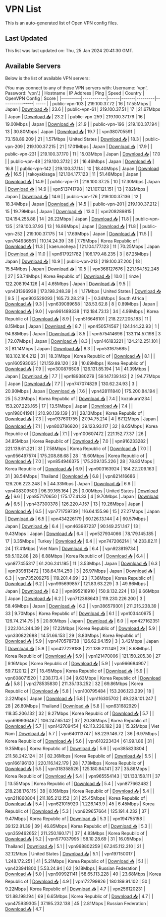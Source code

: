 # VPN List

This is an auto-generated list of Open VPN config files.

## Last Updated

This list was last updated on: Thu, 25 Jan 2024 20:41:30 GMT.

## Available Servers

Below is the list of available VPN servers:

(You may connect to any of these VPN servers with: Username: 'vpn', Password: 'vpn'.)
| Hostname | IP Address | Ping | Speed | Country | OpenVPN Config | Score |
|----------|------------|------|-------|---------|----------------| ----- |
| public-vpn-103 | 219.100.37.72 | 16 | 17.55Mbps | Japan | [Download 📥](./configs/server_0_JP.ovpn) | 23.6 |
| public-vpn-61 | 219.100.37.51 | 17 | 21.67Mbps | Japan | [Download 📥](./configs/server_1_JP.ovpn) | 23.2 |
| public-vpn-259 | 219.100.37.176 | 16 | 19.00Mbps | Japan | [Download 📥](./configs/server_2_JP.ovpn) | 21.9 |
| public-vpn-196 | 219.100.37.194 | 13 | 30.80Mbps | Japan | [Download 📥](./configs/server_3_JP.ovpn) | 19.7 |
| vpn380705591 | 73.158.89.209 | 21 | 1.57Mbps | United States | [Download 📥](./configs/server_4_US.ovpn) | 18.3 |
| public-vpn-209 | 219.100.37.215 | 21 | 17.01Mbps | Japan | [Download 📥](./configs/server_5_JP.ovpn) | 17.9 |
| public-vpn-231 | 219.100.37.170 | 11 | 15.03Mbps | Japan | [Download 📥](./configs/server_6_JP.ovpn) | 17.0 |
| public-vpn-48 | 219.100.37.12 | 21 | 16.46Mbps | Japan | [Download 📥](./configs/server_7_JP.ovpn) | 16.8 |
| public-vpn-142 | 219.100.37.114 | 10 | 18.40Mbps | Japan | [Download 📥](./configs/server_8_JP.ovpn) | 16.5 |
| takoyakisaga | 121.104.177.123 | 11 | 51.46Mbps | Japan | [Download 📥](./configs/server_9_JP.ovpn) | 14.9 |
| public-vpn-71 | 219.100.37.25 | 10 | 17.30Mbps | Japan | [Download 📥](./configs/server_10_JP.ovpn) | 14.9 |
| vpn513741798 | 121.107.121.151 | 13 | 7.82Mbps | Japan | [Download 📥](./configs/server_11_JP.ovpn) | 14.6 |
| public-vpn-176 | 219.100.37.136 | 12 | 18.34Mbps | Japan | [Download 📥](./configs/server_12_JP.ovpn) | 14.5 |
| public-vpn-201 | 219.100.37.212 | 15 | 19.79Mbps | Japan | [Download 📥](./configs/server_13_JP.ovpn) | 13.0 |
| vpn208289815 | 124.154.255.88 | 14 | 26.22Mbps | Japan | [Download 📥](./configs/server_14_JP.ovpn) | 11.8 |
| public-vpn-135 | 219.100.37.93 | 13 | 16.86Mbps | Japan | [Download 📥](./configs/server_15_JP.ovpn) | 11.8 |
| public-vpn-252 | 219.100.37.175 | 14 | 17.69Mbps | Japan | [Download 📥](./configs/server_16_JP.ovpn) | 11.5 |
| vpn764936561 | 110.14.24.39 | 36 | 7.75Mbps | Korea Republic of | [Download 📥](./configs/server_17_KR.ovpn) | 11.3 |
| kaerunoheya | 121.104.177.123 | 11 | 70.25Mbps | Japan | [Download 📥](./configs/server_18_JP.ovpn) | 11.0 |
| vpn617921782 | 106.179.48.235 | 3 | 87.25Mbps | Japan | [Download 📥](./configs/server_19_JP.ovpn) | 10.9 |
| public-vpn-213 | 219.100.37.200 | 18 | 15.54Mbps | Japan | [Download 📥](./configs/server_20_JP.ovpn) | 10.5 |
| vpn368127676 | 221.164.152.248 | 27 | 53.74Mbps | Korea Republic of | [Download 📥](./configs/server_21_KR.ovpn) | 10.0 |
| rinze | 122.208.194.126 | 4 | 4.65Mbps | Japan | [Download 📥](./configs/server_22_JP.ovpn) | 9.5 |
| vpn431396938 | 173.198.248.39 | 4 | 1.17Mbps | United States | [Download 📥](./configs/server_23_US.ovpn) | 9.5 |
| vpn903529093 | 165.73.28.219 | - | 0.34Mbps | South Africa | [Download 📥](./configs/server_24_ZA.ovpn) | 9.3 |
| vpn639089658 | 128.53.62.8 | 8 | 0.89Mbps | Japan | [Download 📥](./configs/server_25_JP.ovpn) | 9.0 |
| vpn961489338 | 112.184.73.13 | 34 | 4.99Mbps | Korea Republic of | [Download 📥](./configs/server_26_KR.ovpn) | 8.9 |
| vpn516646101 | 218.227.205.183 | 11 | 8.15Mbps | Japan | [Download 📥](./configs/server_27_JP.ovpn) | 8.7 |
| vpn450574567 | 124.144.22.93 | 1 | 94.88Mbps | Japan | [Download 📥](./configs/server_28_JP.ovpn) | 8.5 |
| vpn575414696 | 133.114.57.198 | 3 | 72.07Mbps | Japan | [Download 📥](./configs/server_29_JP.ovpn) | 8.3 |
| vpn146183221 | 124.212.251.101 | 3 | 81.14Mbps | Japan | [Download 📥](./configs/server_30_JP.ovpn) | 8.3 |
| vpn531675685 | 183.102.164.212 | 31 | 18.31Mbps | Korea Republic of | [Download 📥](./configs/server_31_KR.ovpn) | 8.1 |
| vpn160593065 | 121.159.89.120 | 28 | 10.69Mbps | Korea Republic of | [Download 📥](./configs/server_32_KR.ovpn) | 7.9 |
| vpn300876508 | 126.131.85.194 | 14 | 41.39Mbps | Japan | [Download 📥](./configs/server_33_JP.ovpn) | 7.7 |
| vpn189380279 | 59.147.139.142 | 2 | 94.77Mbps | Japan | [Download 📥](./configs/server_34_JP.ovpn) | 7.7 |
| vpn747074829 | 130.62.24.93 | 3 | 20.90Mbps | Japan | [Download 📥](./configs/server_35_JP.ovpn) | 7.6 |
| vpn428111840 | 175.200.84.194 | 25 | 5.23Mbps | Korea Republic of | [Download 📥](./configs/server_36_KR.ovpn) | 7.4 |
| kozakura1234 | 153.207.223.165 | 17 | 13.51Mbps | Japan | [Download 📥](./configs/server_37_JP.ovpn) | 7.4 |
| vpn198041961 | 210.90.139.139 | 31 | 28.13Mbps | Korea Republic of | [Download 📥](./configs/server_38_KR.ovpn) | 7.3 |
| vpn937601755 | 27.94.75.214 | 4 | 67.12Mbps | Japan | [Download 📥](./configs/server_39_JP.ovpn) | 7.1 |
| vpn803786820 | 39.123.93.117 | 32 | 8.65Mbps | Korea Republic of | [Download 📥](./configs/server_40_KR.ovpn) | 7.1 |
| vpn100607472 | 221.152.77.37 | 26 | 34.85Mbps | Korea Republic of | [Download 📥](./configs/server_41_KR.ovpn) | 7.0 |
| vpn916233282 | 221.139.61.221 | 31 | 7.58Mbps | Korea Republic of | [Download 📥](./configs/server_42_KR.ovpn) | 7.0 |
| vpn956497574 | 175.208.88.68 | 28 | 15.60Mbps | Korea Republic of | [Download 📥](./configs/server_43_KR.ovpn) | 7.0 |
| vpn854946375 | 175.209.135.226 | 28 | 78.83Mbps | Korea Republic of | [Download 📥](./configs/server_44_KR.ovpn) | 6.9 |
| vpn903163924 | 184.22.209.163 | 31 | 38.54Mbps | Thailand | [Download 📥](./configs/server_45_TH.ovpn) | 6.8 |
| vpn821416686 | 126.206.223.248 | 5 | 44.33Mbps | Japan | [Download 📥](./configs/server_46_JP.ovpn) | 6.6 |
| vpn408309503 | 96.39.165.164 | 25 | 0.00Mbps | United States | [Download 📥](./configs/server_47_US.ovpn) | 6.6 |
| vpn857170650 | 175.177.41.33 | 4 | 9.70Mbps | Japan | [Download 📥](./configs/server_48_JP.ovpn) | 6.5 |
| vpn437300378 | 126.220.4.157 | 13 | 19.26Mbps | Japan | [Download 📥](./configs/server_49_JP.ovpn) | 6.5 |
| vpn771759739 | 116.64.155.96 | 15 | 27.27Mbps | Japan | [Download 📥](./configs/server_50_JP.ovpn) | 6.5 |
| vpn434226179 | 60.126.13.144 | 4 | 60.57Mbps | Japan | [Download 📥](./configs/server_51_JP.ovpn) | 6.4 |
| vpn463987237 | 90.149.251.147 | 13 | 9.43Mbps | Japan | [Download 📥](./configs/server_52_JP.ovpn) | 6.4 |
| vpn527934066 | 78.179.145.185 | 17 | 3.35Mbps | Turkey | [Download 📥](./configs/server_53_TR.ovpn) | 6.4 |
| vpn747206214 | 14.233.82.11 | 24 | 17.41Mbps | Viet Nam | [Download 📥](./configs/server_54_VN.ovpn) | 6.4 |
| vpn923819734 | 59.5.102.88 | 28 | 6.88Mbps | Korea Republic of | [Download 📥](./configs/server_55_KR.ovpn) | 6.4 |
| vpn877455317 | 61.206.241.185 | 11 | 3.53Mbps | Japan | [Download 📥](./configs/server_56_JP.ovpn) | 6.3 |
| vpn939813472 | 138.64.114.250 | 3 | 26.97Mbps | Japan | [Download 📥](./configs/server_57_JP.ovpn) | 6.3 |
| vpn735209276 | 119.201.4.69 | 23 | 7.36Mbps | Korea Republic of | [Download 📥](./configs/server_58_KR.ovpn) | 6.2 |
| vpn995699857 | 121.83.63.229 | 3 | 49.86Mbps | Japan | [Download 📥](./configs/server_59_JP.ovpn) | 6.2 |
| vpn895218910 | 150.9.132.224 | 13 | 9.66Mbps | Japan | [Download 📥](./configs/server_60_JP.ovpn) | 6.2 |
| vpn712368643 | 119.230.226.200 | 3 | 58.46Mbps | Japan | [Download 📥](./configs/server_61_JP.ovpn) | 6.2 |
| vpn386579301 | 211.215.238.39 | 33 | 9.70Mbps | Korea Republic of | [Download 📥](./configs/server_62_KR.ovpn) | 6.1 |
| vpn103440975 | 126.74.214.75 | 5 | 20.80Mbps | Japan | [Download 📥](./configs/server_63_JP.ovpn) | 6.0 |
| vpn427162351 | 222.104.244.39 | 29 | 17.22Mbps | Korea Republic of | [Download 📥](./configs/server_64_KR.ovpn) | 5.9 |
| vpn330822688 | 14.51.66.153 | 29 | 8.83Mbps | Korea Republic of | [Download 📥](./configs/server_65_KR.ovpn) | 5.9 |
| vpn470578738 | 126.62.94.159 | 3 | 3.42Mbps | Japan | [Download 📥](./configs/server_66_JP.ovpn) | 5.9 |
| vpn427228188 | 221.139.211.149 | 29 | 8.68Mbps | Korea Republic of | [Download 📥](./configs/server_67_KR.ovpn) | 5.9 |
| vpn121470006 | 121.150.205.30 | 27 | 9.16Mbps | Korea Republic of | [Download 📥](./configs/server_68_KR.ovpn) | 5.9 |
| vpn966684907 | 59.7.120.12 | 27 | 18.45Mbps | Korea Republic of | [Download 📥](./configs/server_69_KR.ovpn) | 5.9 |
| vpn608071520 | 1.238.173.4 | 34 | 9.63Mbps | Korea Republic of | [Download 📥](./configs/server_70_KR.ovpn) | 5.8 |
| vpn278535830 | 211.35.133.252 | 32 | 69.86Mbps | Korea Republic of | [Download 📥](./configs/server_71_KR.ovpn) | 5.8 |
| vpn100795484 | 153.206.123.239 | 18 | 2.22Mbps | Japan | [Download 📥](./configs/server_72_JP.ovpn) | 5.8 |
| vpn116305702 | 49.228.101.247 | 28 | 26.80Mbps | Thailand | [Download 📥](./configs/server_73_TH.ovpn) | 5.8 |
| vpn631682929 | 118.35.206.132 | 32 | 9.27Mbps | Korea Republic of | [Download 📥](./configs/server_74_KR.ovpn) | 5.7 |
| vpn699936467 | 106.247.65.142 | 37 | 20.36Mbps | Korea Republic of | [Download 📥](./configs/server_75_KR.ovpn) | 5.7 |
| vpn142709454 | 42.113.236.192 | 28 | 15.32Mbps | Viet Nam | [Download 📥](./configs/server_76_VN.ovpn) | 5.7 |
| vpn640113747 | 58.229.146.72 | 36 | 6.97Mbps | Korea Republic of | [Download 📥](./configs/server_77_KR.ovpn) | 5.6 |
| vpn610223434 | 61.99.1.86 | 31 | 9.35Mbps | Korea Republic of | [Download 📥](./configs/server_78_KR.ovpn) | 5.6 |
| vpn385823804 | 211.58.242.124 | 31 | 82.36Mbps | Korea Republic of | [Download 📥](./configs/server_79_KR.ovpn) | 5.5 |
| vpn166196130 | 220.116.142.179 | 28 | 7.73Mbps | Korea Republic of | [Download 📥](./configs/server_80_KR.ovpn) | 5.5 |
| vpn318358526 | 125.180.84.141 | 37 | 35.88Mbps | Korea Republic of | [Download 📥](./configs/server_81_KR.ovpn) | 5.4 |
| vpn965554143 | 121.133.158.111 | 37 | 13.55Mbps | Korea Republic of | [Download 📥](./configs/server_82_KR.ovpn) | 5.4 |
| vpn877662482 | 218.238.176.115 | 38 | 8.16Mbps | Korea Republic of | [Download 📥](./configs/server_83_KR.ovpn) | 5.4 |
| vpn211860804 | 211.185.212.152 | 31 | 25.45Mbps | Korea Republic of | [Download 📥](./configs/server_84_KR.ovpn) | 5.4 |
| vpn621015920 | 1.226.143.9 | 45 | 6.45Mbps | Korea Republic of | [Download 📥](./configs/server_85_KR.ovpn) | 5.3 |
| vpn929657664 | 125.191.4.232 | 37 | 9.47Mbps | Korea Republic of | [Download 📥](./configs/server_86_KR.ovpn) | 5.3 |
| vpn194755158 | 39.122.81.39 | 39 | 46.85Mbps | Korea Republic of | [Download 📥](./configs/server_87_KR.ovpn) | 5.3 |
| vpn359462652 | 211.250.160.171 | 37 | 4.83Mbps | Korea Republic of | [Download 📥](./configs/server_88_KR.ovpn) | 5.2 |
| vpn577037995 | 58.10.28.69 | 31 | 16.05Mbps | Thailand | [Download 📥](./configs/server_89_TH.ovpn) | 5.1 |
| vpn968802259 | 67.245.112.210 | 21 | 32.12Mbps | United States | [Download 📥](./configs/server_90_US.ovpn) | 5.1 |
| vpn197150017 | 1.248.172.251 | 41 | 5.21Mbps | Korea Republic of | [Download 📥](./configs/server_91_KR.ovpn) | 5.1 |
| vpn423941800 | 5.53.24.94 | 62 | 9.18Mbps | Russian Federation | [Download 📥](./configs/server_92_RU.ovpn) | 5.0 |
| vpn909921141 | 58.65.113.228 | 40 | 23.68Mbps | Korea Republic of | [Download 📥](./configs/server_93_KR.ovpn) | 4.9 |
| vpn172799826 | 180.189.91.102 | 50 | 9.22Mbps | Korea Republic of | [Download 📥](./configs/server_94_KR.ovpn) | 4.7 |
| vpn256120231 | 121.88.198.194 | 69 | 6.65Mbps | Korea Republic of | [Download 📥](./configs/server_95_KR.ovpn) | 4.7 |
| vpn475939305 | 37.195.232.138 | 45 | 2.81Mbps | Russian Federation | [Download 📥](./configs/server_96_RU.ovpn) | 4.7 |

